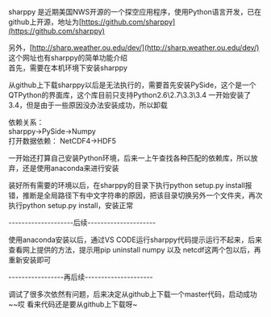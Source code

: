 sharppy 是近期美国NWS开源的一个探空应用程序，使用Python语言开发，已在github上开源，地址为[https://github.com/sharppy](https://github.com/sharppy)

另外，[http://sharp.weather.ou.edu/dev/](http://sharp.weather.ou.edu/dev/) 这个网址也有sharppy的简单功能介绍  
首先，需要在本机环境下安装sharppy

从github上下载sharppy以后是无法执行的，需要首先安装PySide，这个是一个QTPython的界面库，这个库目前只支持Python2.6\2.7\3.3\3.4 一开始安装了3.4，但是由于一些原因没办法安装成功，所以卸载

依赖关系：  
sharppy-&gt;PySide-&gt;Numpy  
打开数据依赖： NetCDF4-&gt;HDF5

一开始还打算自己安装Python环境，后来一上午查找各种匹配的依赖库，所以放弃，还是使用anaconda来进行安装

装好所有需要的环境以后，在sharppy的目录下执行python setup.py install报错，推断是全局路径下有中文字符串的原因，把该目录切换另外一个文件夹，再次执行python setup.py install，安装正常

--------------------后续---------------------

使用anaconda安装以后，通过VS CODE运行sharppy代码提示运行不起来，后来查看网上提供的方法，提示用pip uninstall numpy 以及 netcdf这两个包以后，再重新安装即可

-----------------再后续---------------------

调试了很多次依然有问题，后来决定从github上下载一个master代码，启动成功~~哎 看来代码还是要从github上下载呀~

